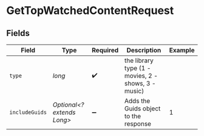 # GetTopWatchedContentRequest


## Fields

| Field                                               | Type                                                | Required                                            | Description                                         | Example                                             |
| --------------------------------------------------- | --------------------------------------------------- | --------------------------------------------------- | --------------------------------------------------- | --------------------------------------------------- |
| `type`                                              | *long*                                              | :heavy_check_mark:                                  | the library type (1 - movies, 2 - shows, 3 - music) |                                                     |
| `includeGuids`                                      | *Optional<? extends Long>*                          | :heavy_minus_sign:                                  | Adds the Guids object to the response<br/>          | 1                                                   |
